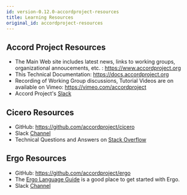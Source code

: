 ```yaml
---
id: version-0.12.0-accordproject-resources
title: Learning Resources
original_id: accordproject-resources
---
```


## Accord Project Resources

- The Main Web site includes latest news, links to working groups, organizational annoucements, etc. : https://www.accordproject.org
- This Technical Documentation: https://docs.accordproject.org
- Recording of Working Group discussions, Tutorial Videos are on available on Vimeo: https://vimeo.com/accordproject
- Accord Project's [Slack](https://accord-project.slack.com/)

## Cicero Resources

- GitHub: https://github.com/accordproject/cicero
- Slack [Channel](https://accord-project.slack.com/messages/CA08NAHQS/details/)
- Technical Questions and Answers on [Stack Overflow](https://stackoverflow.com/questions/tagged/cicero)

## Ergo Resources

- GitHub: https://github.com/accordproject/ergo
- The [Ergo Language Guide](logic-ergo) is a good place to get started with Ergo.
- Slack [Channel](https://accord-project.slack.com/messages/C9HLJHREG/details/)

